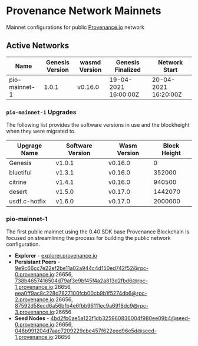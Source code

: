 # Provenance Network Mainnets
Mainnet configurations for public [Provenance.io](https://provenance.io) network

## Active Networks

| Name          | Genesis Version | wasmd Version  | Genesis Finalized    | Network Start        |
|---------------|-----------------|----------------|----------------------|----------------------|
| pio-mainnet-1 | 1.0.1           | v0.16.0        | 19-04-2021 16:00:00Z | 20-04-2021 16:20:00Z |


### `pio-mainnet-1` Upgrades

The following list provides the software versions in use and the blockheight when they were migrated to.

| Upgrage Name  | Software Version | Wasm Version | Block Height         |
|---------------|------------------|--------------|----------------------|
| Genesis       | v1.0.1           | v0.16.0      | 0                    |
| bluetiful     | v1.3.1           | v0.16.0      | 352000               |
| citrine       | v1.4.1           | v0.16.0      | 940500               |
| desert        | v1.5.0           | v0.17.0      | 1442070              |
| usdf.c-hotfix | v1.6.0           | v0.17.0      | 2000000              |



### pio-mainnet-1

The first public mainnet using the 0.40 SDK base Provenance Blockchain is focused on streamlining the process for building the public network configuration.

- **Explorer** - [explorer.provenance.io](https://explorer.provenance.io)
- **Persistant Peers** - 9e9c66cc7e22ef2be11a02a944c4d150ed742f52@rpc-0.provenance.io:26656, 738b4657416504d79af3e9bf45f4a2a813d2fbd6@rpc-1.provenance.io:26656, eea0ff9ac8c228d7827100fcb00cb9b1f5274db6@rpc-2.provenance.io:26656, 87592d58ecd6a56bfb4e6fbb96111ec9a6918dc9@rpc-3.provenance.io:26656
- **Seed Nodes** - 4bd2fb0ae5a123f1db325960836004f980ee09b4@seed-0.provenance.io:26656, 048b991204d7aac7209229cbe457f622eed96e5d@seed-1.provenance.io:26656
